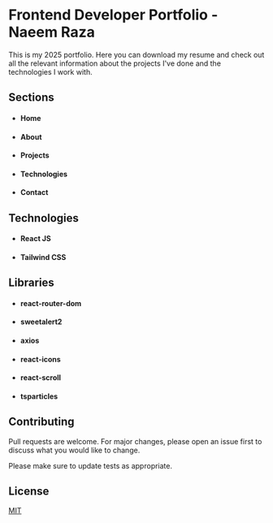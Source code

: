                       
# Frontend Developer Portfolio - Naeem Raza

This is my 2025 portfolio. Here you can download my resume and check out all the relevant information about the projects I've done and the technologies I work with.


## Sections

- #### Home
- #### About
- #### Projects
- #### Technologies
- #### Contact
  

## Technologies

- #### React JS
- #### Tailwind CSS

## Libraries

- #### react-router-dom
- #### sweetalert2
- #### axios
- #### react-icons
- #### react-scroll
- #### tsparticles



## Contributing

Pull requests are welcome. For major changes, please open an issue first
to discuss what you would like to change.

Please make sure to update tests as appropriate.

## License

[MIT](https://choosealicense.com/licenses/mit/)
